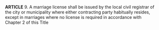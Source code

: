 **ARTICLE** 9. A marriage license shall be issued by the local civil registrar of the city or municipality where either contracting party habitually resides, except in marriages where no license is required in accordance with Chapter 2 of this Title 